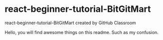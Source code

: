 # react-beginner-tutorial-BitGitMart
react-beginner-tutorial-BitGitMart created by GitHub Classroom 

Hello, you will find awesome things on this readme. Such as my confusion. 